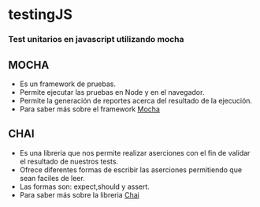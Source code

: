 # testingJS

### Test unitarios en javascript utilizando mocha

## MOCHA

+ Es un framework de pruebas. 
+ Permite ejecutar las pruebas en Node y en el navegador. 
+ Permite la generación de reportes acerca del resultado de la ejecución.
+ Para saber más sobre el framework [Mocha]

## CHAI 

+ Es una libreria que nos permite realizar aserciones con el fin de validar el resultado de nuestros tests. 
+ Ofrece diferentes formas de escribir las aserciones permitiendo que sean faciles de leer. 
+ Las formas son: expect,should y assert.
+ Para saber más sobre la libreria [Chai]

[Chai]:<https://www.chaijs.com/>
[Mocha]:<https://mochajs.org/>